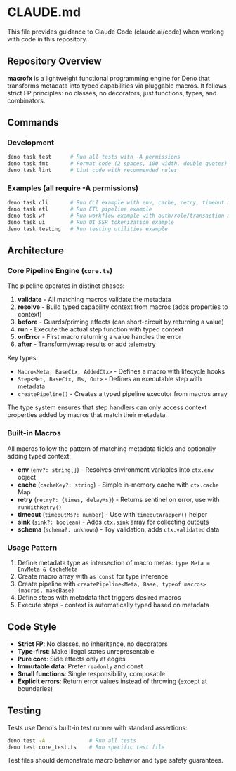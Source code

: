 # CLAUDE.md

This file provides guidance to Claude Code (claude.ai/code) when working with code in this repository.

## Repository Overview

**macrofx** is a lightweight functional programming engine for Deno that transforms metadata into typed capabilities via pluggable macros. It follows strict FP principles: no classes, no decorators, just functions, types, and combinators.

## Commands

### Development

```bash
deno task test      # Run all tests with -A permissions
deno task fmt       # Format code (2 spaces, 100 width, double quotes)
deno task lint      # Lint code with recommended rules
```

### Examples (all require -A permissions)

```bash
deno task cli       # Run CLI example with env, cache, retry, timeout macros
deno task etl       # Run ETL pipeline example
deno task wf        # Run workflow example with auth/role/transaction macros
deno task ui        # Run UI SSR tokenization example
deno task testing   # Run testing utilities example
```

## Architecture

### Core Pipeline Engine (`core.ts`)

The pipeline operates in distinct phases:

1. **validate** - All matching macros validate the metadata
2. **resolve** - Build typed capability context from macros (adds properties to context)
3. **before** - Guards/priming effects (can short-circuit by returning a value)
4. **run** - Execute the actual step function with typed context
5. **onError** - First macro returning a value handles the error
6. **after** - Transform/wrap results or add telemetry

Key types:

- `Macro<Meta, BaseCtx, AddedCtx>` - Defines a macro with lifecycle hooks
- `Step<Met, BaseCtx, Ms, Out>` - Defines an executable step with metadata
- `createPipeline()` - Creates a typed pipeline executor from macros array

The type system ensures that step handlers can only access context properties added by macros that match their metadata.

### Built-in Macros

All macros follow the pattern of matching metadata fields and optionally adding typed context:

- **env** (`env?: string[]`) - Resolves environment variables into `ctx.env` object
- **cache** (`cacheKey?: string`) - Simple in-memory cache with `ctx.cache` Map
- **retry** (`retry?: {times, delayMs}`) - Returns sentinel on error, use with `runWithRetry()`
- **timeout** (`timeoutMs?: number`) - Use with `timeoutWrapper()` helper
- **sink** (`sink?: boolean`) - Adds `ctx.sink` array for collecting outputs
- **schema** (`schema?: unknown`) - Toy validation, adds `ctx.validated` data

### Usage Pattern

1. Define metadata type as intersection of macro metas: `type Meta = EnvMeta & CacheMeta`
2. Create macro array with `as const` for type inference
3. Create pipeline with `createPipeline<Meta, Base, typeof macros>(macros, makeBase)`
4. Define steps with metadata that triggers desired macros
5. Execute steps - context is automatically typed based on metadata

## Code Style

- **Strict FP**: No classes, no inheritance, no decorators
- **Type-first**: Make illegal states unrepresentable
- **Pure core**: Side effects only at edges
- **Immutable data**: Prefer `readonly` and const
- **Small functions**: Single responsibility, composable
- **Explicit errors**: Return error values instead of throwing (except at boundaries)

## Testing

Tests use Deno's built-in test runner with standard assertions:

```bash
deno test -A              # Run all tests
deno test core_test.ts    # Run specific test file
```

Test files should demonstrate macro behavior and type safety guarantees.
